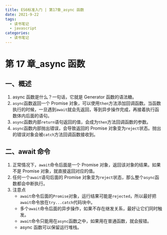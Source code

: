 ```yaml
---
title: ES6标准入门 | 第17章_async 函数
date: 2021-9-22
tags:
  - 读书笔记
  - javascript
categories:
  - 读书笔记
---
```


# 第 17 章\_async 函数

## 一、概述

1. async 函数是什么？一句话，它就是 Generator 函数的语法糖。
2. `async`函数返回一个 Promise 对象，可以使用`then`方法添加回调函数。当函数执行的时候，一旦遇到`await`就会先返回，等到异步操作完成，再接着执行函数体内后面的语句。
3. `async`函数内部`return`语句返回的值，会成为`then`方法回调函数的参数。
4. `async`函数内部抛出错误，会导致返回的 Promise 对象变为`reject`状态。抛出的错误对象会被`catch`方法回调函数接收到。

## 二、await 命令

1. 正常情况下，`await`命令后面是一个 Promise 对象，返回该对象的结果。如果不是 Promise 对象，就直接返回对应的值。
2. 任何一个`await`语句后面的 Promise 对象变为`reject`状态，那么整个`async`函数都会中断执行。
3. 注意点
   - `await`命令后面的`Promise`对象，运行结果可能是`rejected`，所以最好把`await`命令放在`try...catch`代码块中。
   - 多个`await`命令后面的异步操作，如果不存在继发关系，最好让它们同时触发。
   - `await`命令只能用在`async`函数之中，如果用在普通函数，就会报错。
   - async 函数可以保留运行堆栈。
